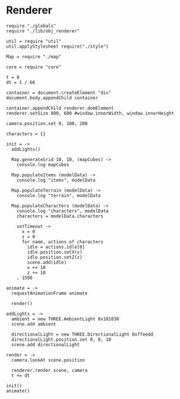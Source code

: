 Renderer
========

    require "./globals"
    require "./lib/obj_renderer"

    util = require "util"
    util.applyStylesheet require("./style")

    Map = require "./map"

    core = require "core"

    t = 0
    dt = 1 / 60

    container = document.createElement "div"
    document.body.appendChild container

    container.appendChild renderer.domElement
    renderer.setSize 800, 600 #window.innerWidth, window.innerHeight

    camera.position.set 0, 100, 200

    characters = {}

    init = ->
      addLights()

      Map.generateGrid 10, 10, (mapCubes) ->
        console.log mapCubes

      Map.populateItems (modelData) ->
        console.log "items", modelData
      
      Map.populateTerrain (modelData) ->
        console.log "terrain", modelData
  
      Map.populateCharacters (modelData) ->
        console.log "characters", modelData
        characters = modelData.characters

        setTimeout ->
          x = 0
          z = 0
          for name, actions of characters
            idle = actions.idle[0]
            idle.position.setX(x)
            idle.position.setZ(z)
            scene.add(idle)
            x += 10
            z += 10
        , 1500

    animate = ->
      requestAnimationFrame animate

      render()

    addLights = ->
      ambient = new THREE.AmbientLight 0x101030
      scene.add ambient

      directionalLight = new THREE.DirectionalLight 0xffeedd
      directionalLight.position.set 0, 0, 10
      scene.add directionalLight

    render = ->
      camera.lookAt scene.position

      renderer.render scene, camera
      t += dt

    init()
    animate()
